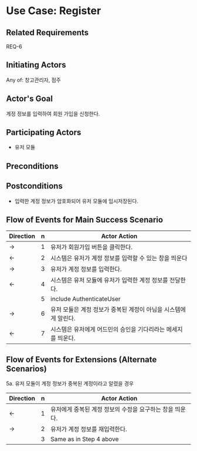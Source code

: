 # Use Case: Register

## **Related Requirements**

REQ-6

## **Initiating Actors**

Any of: 창고관리자, 점주

## **Actor's Goal**

계정 정보를 입력하여 회원 가입을 신청한다.

## **Participating Actors**

 - 유저 모듈

## **Preconditions**

## **Postconditions**

- 입력한 계정 정보가 암호화되어 유저 모듈에 임시저장된다.

## Flow of Events for Main Success Scenario
| Direction | n    | Actor Action                                                 |
| --------- | ---- | ------------------------------------------------------------ |
| →         | 1    | 유저가 회원가입 버튼을 클릭한다.                             |
| ←         | 2    | 시스템은 유저가 계정 정보를 입력할 수 있는 창을 띄운다       |
| →         | 3    | 유저가 계정 정보를 입력한다.                                 |
| ←         | 4    | 시스템은 유저 모듈에 유저가 입력한 계정 정보를 전달한다.     |
|           | 5    | include AuthenticateUser                                     |
| →         | 6    | 유저 모듈은 계정 정보가 중복된 계정이 아님을 시스템에게 알린다. |
| ←         | 7    | 시스템은 유저에게 어드민의 승인을 기다리라는 메세지를 띄운다. |


## Flow of Events for Extensions (Alternate Scenarios)
5a. 유저 모듈이 계정 정보가 중복된 계정이라고 알렸을 경우

| Direction | n    | Actor Action                                             |
| --------- | ---- | -------------------------------------------------------- |
| ←         | 1    | 유저에게 중복된 계정 정보의 수정을 요구하는 창을 띄운다. |
| →         | 2    | 유저가 계정 정보를 재입력한다.                           |
|           | 3    | Same as in Step 4 above                                  |


